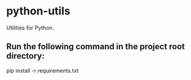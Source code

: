# python-utils
Utilities for Python.

## Run the following command in the project root directory:

pip install -r requirements.txt
